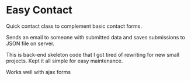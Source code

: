 # Easy Contact

Quick contact class to complement basic contact forms.

Sends an email to someone with submitted data
and saves submissions to JSON file on server.

This is back-end skeleton code that I got tired of rewriting for new small projects.
Kept it all simple for easy maintenance.

Works well with ajax forms
